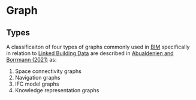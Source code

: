 # Graph

## Types

A classificaiton of four types of graphs commonly used in [BIM](/Concepts/BIM)  specifically in relation to [Linked Building Data](/Concepts/LinkedData) are described in [Abualdenien and Borrmann (2021)](https://mediatum.ub.tum.de/doc/1617940/qdkvt7b3chsszzg087wj0rx4d.2021_abualdenien_CIBw78.pdf) as:

1. Space connectivity graphs
2. Navigation graphs
3. IFC model graphs
4. Knowledge representation graphs
